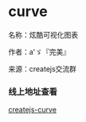 # curve
名称：炫酷可视化图表

作者：a'ゞ『完美』

来源：createjs交流群


### 线上地址查看
[createjs-curve](http://www.createjs.cc/src/assets/source/curve/index.html)
